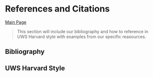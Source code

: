 # References and Citations

[Main Page](https://github.com/Artixis/Maths_Project/blob/main/README.md)

> This section will include our bibliography and how to reference in UWS Harvard style with
> examples from our specific reasources. 


## Bibliography 









## UWS Harvard Style 

